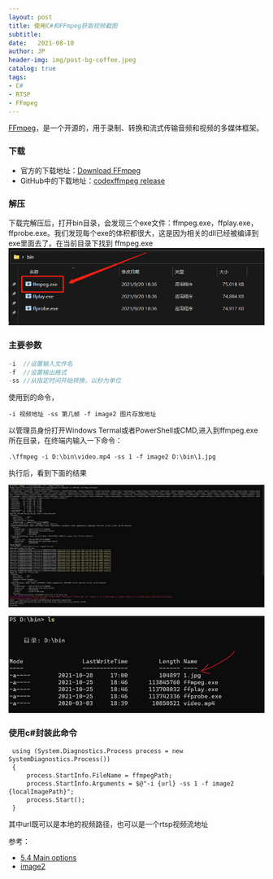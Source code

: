 ```yaml
---
layout: post
title: 使用C#和FFmpeg获取视频截图
subtitle:   
date:   2021-08-10
author: JP
header-img: img/post-bg-coffee.jpeg
catalog: true
tags:
- C#
- RTSP
- FFmpeg
---
```



[FFmpeg](https://ffmpeg.org/)，是一个开源的，用于录制、转换和流式传输音频和视频的多媒体框架。

### 下载

- 官方的下载地址：[Download FFmpeg](https://ffmpeg.org/download.html)
- GitHub中的下载地址：[codexffmpeg release](https://github.com/GyanD/codexffmpeg/releases)

### 解压

下载完解压后，打开bin目录，会发现三个exe文件：ffmpeg.exe，ffplay.exe，ffprobe.exe。我们发现每个exe的体积都很大，这是因为相关的dll已经被编译到exe里面去了。在当前目录下找到 ffmpeg.exe 
![解压](/static/posts/2021-09-21_10-39-12.png) 

### 主要参数[](https://ffmpeg.org/ffmpeg.html#Main-options)

```c
-i  //设置输入文件名
-f  //设置输出格式
-ss //从指定时间开始转换，以秒为单位
```

使用到的命令，
```
-i 视频地址 -ss 第几帧 -f image2 图片存放地址
```

以管理员身份打开Windows Termal或者PowerShell或CMD,进入到ffmpeg.exe所在目录，在终端内输入一下命令：
```
.\ffmpeg -i D:\bin\video.mp4 -ss 1 -f image2 D:\bin\1.jpg
```

执行后，看到下面的结果

![转换完成](/static/posts/2021-10-28_10-39-12.png) 


![转换成功图片](/static/posts/2021-10-28_17-39-12.png)

### 使用c#封装此命令

```
 using (System.Diagnostics.Process process = new SystemDiagnostics.Process())
 {
     process.StartInfo.FileName = ffmpegPath;
     process.StartInfo.Arguments = $@"-i {url} -ss 1 -f image2 {localImagePath}";
     process.Start();
 }
```

其中url既可以是本地的视频路径，也可以是一个rtsp视频流地址

参考：

- [5.4 Main options](https://ffmpeg.org/ffmpeg.html#Main-options)
- [image2](http://underpop.online.fr/f/ffmpeg/help/image2-1.htm.gz)
